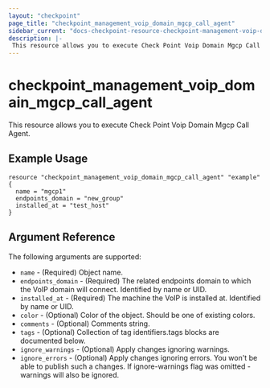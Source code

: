 ```yaml
---
layout: "checkpoint"
page_title: "checkpoint_management_voip_domain_mgcp_call_agent"
sidebar_current: "docs-checkpoint-resource-checkpoint-management-voip-domain-mgcp-call-agent"
description: |-
 This resource allows you to execute Check Point Voip Domain Mgcp Call Agent.
---
```


# checkpoint_management_voip_domain_mgcp_call_agent

This resource allows you to execute Check Point Voip Domain Mgcp Call Agent.

## Example Usage


```hcl
resource "checkpoint_management_voip_domain_mgcp_call_agent" "example" {
  name = "mgcp1"
  endpoints_domain = "new_group"
  installed_at = "test_host"
}
```

## Argument Reference

The following arguments are supported:

* `name` - (Required) Object name. 
* `endpoints_domain` - (Required) The related endpoints domain to which the VoIP domain will connect. 
Identified by name or UID. 
* `installed_at` - (Required) The machine the VoIP is installed at. 
Identified by name or UID. 
* `color` - (Optional) Color of the object. Should be one of existing colors. 
* `comments` - (Optional) Comments string. 
* `tags` - (Optional) Collection of tag identifiers.tags blocks are documented below.
* `ignore_warnings` - (Optional) Apply changes ignoring warnings. 
* `ignore_errors` - (Optional) Apply changes ignoring errors. You won't be able to publish such a changes. If ignore-warnings flag was omitted - warnings will also be ignored. 
